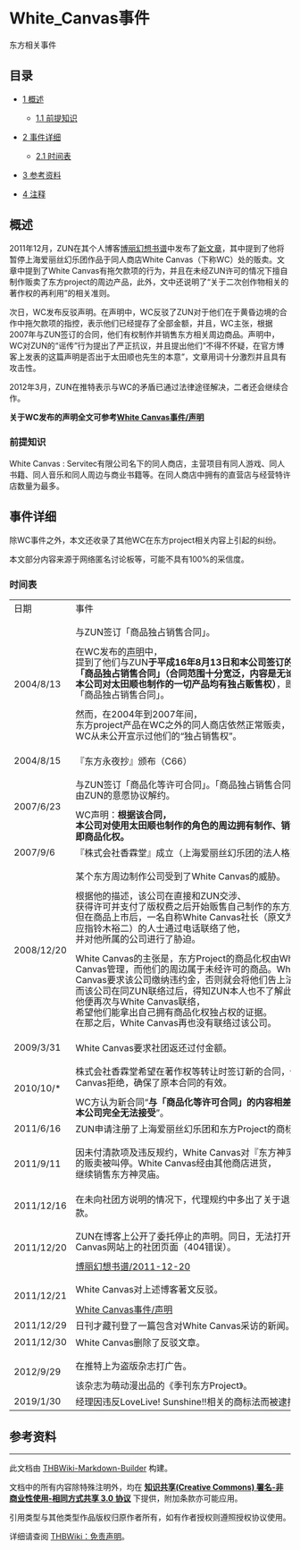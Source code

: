# White_Canvas事件

<!-- source html: G:\repos\THBWiki-Markdown-Builder\THBWikiMarkdown\Temp\main\6\62\ns0%3AWhite_Canvas%E4%BA%8B%E4%BB%B6.html -->

东方相关事件


## 目录

- [1 概述](#概述)

  - [1.1 前提知识](#前提知识)



- [2 事件详细](#事件详细)

  - [2.1 时间表](#时间表)



- [3 参考资料](#参考资料)
- [4 注释](#注释)





## 概述
  
2011年12月，ZUN在其个人博客[博丽幻想书谱](./博丽幻想书谱.md)中发布了[新文章](./博丽幻想书谱-2011-12-20.md)，其中提到了他将暂停上海爱丽丝幻乐团作品于同人商店White Canvas（下称WC）处的贩卖。文章中提到了White Canvas有拖欠款项的行为，并且在未经ZUN许可的情况下擅自制作贩卖了东方project的周边产品，此外，文中还说明了“关于二次创作物相关的著作权的再利用”的相关准则。  

次日，WC发布反驳声明。在声明中，WC反驳了ZUN对于他们在于黄昏边境的合作中拖欠款项的指控，表示他们已经提存了全部金额，并且，WC主张，根据2007年与ZUN签订的合同，他们有权制作并销售东方相关周边商品。声明中，WC对ZUN的“谣传”行为提出了严正抗议，并且提出他们“不得不怀疑，在官方博客上发表的这篇声明是否出于太田顺也先生的本意”，文章用词十分激烈并且具有攻击性。  

2012年3月，ZUN在推特表示与WC的矛盾已通过法律途径解决，二者还会继续合作。  

 **关于WC发布的声明全文可参考[White Canvas事件/声明](./White_Canvas事件-声明.md)** 
  


### 前提知识
White Canvas
: Servitec有限公司名下的同人商店，主营项目有同人游戏、同人书籍、同人音乐和同人周边与商业书籍等。在同人商店中拥有的直营店与经营特许店数量为最多。


## 事件详细
  
除WC事件之外，本文还收录了其他WC在东方project相关内容上引起的纠纷。  

本文部分内容来源于网络匿名讨论板等，可能不具有100%的采信度。
  


### 时间表

<table>
<tbody><tr>
<td>日期</td>
<td>事件
</td></tr>
<tr>
<td>2004/8/13</td>
<td><div class="mw-collapsible mw-collapsed" style="min-width:500px !important;max-width:650px !important;min-height:20px !important;line-height:19.2px !important;word-break: keep-all;">
<p>与ZUN签订「商品独占销售合同」。
</p>
<div class="mw-collapsible-content"> 在WC发布的<a href="./White_Canvas事件-声明.md" title="White Canvas事件/声明">声明</a>中，提到了他们与ZUN<b>于平成16年8月13日和本公司签订的「商品独占销售合同」（合同范围十分宽泛，内容是无论日本国内外，本公司对太田顺也制作的一切产品均有独占贩售权）</b>，即「商品独占销售合同」。<br>
<p>然而，在2004年到2007年间，东方project产品在WC之外的同人商店依然正常贩卖，WC从未公开宣示过他们的“独占销售权”。
</p>
</div>
</div>
</td></tr>
<tr>
<td>2004/8/15</td>
<td>『东方永夜抄』颁布（C66）
</td></tr>
<tr>
<td>2007/6/23</td>
<td><div class="mw-collapsible mw-collapsed" style="min-width:500px !important;max-width:650px !important;min-height:20px !important;line-height:19.2px !important;word-break: keep-all;">
<p>与ZUN签订「商品化等许可合同」。「商品独占销售合同」由ZUN的意愿协议解约。
</p>
<div class="mw-collapsible-content"> WC声明：<b>根据该合同，本公司对使用太田顺也制作的角色的周边拥有制作、销售的权利，即商品化权。</b>
</div>
</div>
</td></tr>
<tr>
<td>2007/9/6</td>
<td>『株式会社香霖堂』成立（上海爱丽丝幻乐团的法人格）
</td></tr>
<tr>
<td>2008/12/20</td>
<td><div class="mw-collapsible mw-collapsed" style="min-width:500px !important;max-width:650px !important;min-height:20px !important;line-height:19.2px !important;word-break: keep-all;">
<p>某个东方周边制作公司受到了White Canvas的威胁。
</p>
<div class="mw-collapsible-content"> 根据他的描述，该公司在直接和ZUN交涉、获得许可并支付了版权费之后开始贩售自己制作的东方周边。但在商品上市后，一名自称White Canvas社长（原文为S木，应指铃木裕二）的人士通过电话联络了他，并对他所属的公司进行了胁迫。<br>
<p>White Canvas的主张是，东方Project的商品化权由White Canvas管理，而他们的周边属于未经许可的商品。White Canvas要求该公司缴纳违约金，否则就会将他们告上法庭。<br>
而该公司在同ZUN联络过后，得知ZUN本人也不了解此事。他便再次与White Canvas联络，希望他们能拿出自己拥有商品化权独占权的证据。<br>
在那之后，White Canvas再也没有联络过该公司。
</p>
</div>
</div>
</td></tr>
<tr>
<td>2009/3/31</td>
<td>White Canvas要求社团返还过付金额。
</td></tr>
<tr>
<td>2010/10/*</td>
<td><div class="mw-collapsible mw-collapsed" style="min-width:500px !important;max-width:650px !important;min-height:20px !important;line-height:19.2px !important;word-break: keep-all;">
<p>株式会社香霖堂希望在著作权等转让时签订新的合同，但White Canvas拒绝，确保了原本合同的有效。
</p>
<div class="mw-collapsible-content"> WC方认为新合同“<b>与「商品化等许可合同」的内容相差甚远，本公司完全无法接受</b>”。
</div>
</div>
</td></tr>
<tr>
<td>2011/6/16</td>
<td>ZUN申请注册了上海爱丽丝幻乐团和东方Project的商标。
</td></tr>
<tr>
<td>2011/9/11</td>
<td><div class="mw-collapsible mw-collapsed" style="min-width:500px !important;max-width:650px !important;min-height:20px !important;line-height:19.2px !important;word-break: keep-all;">
<p>因未付清款项及违反规约，White Canvas对『东方神灵庙』的贩卖被叫停。White Canvas经由其他商店进货，继续销售东方神灵庙。
</p>
<div class="mw-collapsible-content"> 
</div>
</div>
</td></tr>
<tr>
<td>2011/12/16</td>
<td>在未向社团方说明的情况下，代理规约中多出了关于退货手续费的条款。
</td></tr>
<tr>
<td>2011/12/20</td>
<td><div class="mw-collapsible mw-collapsed" style="min-width:500px !important;max-width:650px !important;min-height:20px !important;line-height:19.2px !important;word-break: keep-all;">
<p>ZUN在博客上公开了委托停止的声明。同日，无法打开White Canvas网站上的社团页面（404错误）。
</p>
<div class="mw-collapsible-content"> <a href="./博丽幻想书谱-2011-12-20.md" title="博丽幻想书谱/2011-12-20">博丽幻想书谱/2011-12-20</a>
</div>
</div>
</td></tr>
<tr>
<td>2011/12/21</td>
<td><div class="mw-collapsible mw-collapsed" style="min-width:500px !important;max-width:650px !important;min-height:20px !important;line-height:19.2px !important;word-break: keep-all;">
<p>White Canvas对上述博客著文反驳。
</p>
<div class="mw-collapsible-content"> <a href="./White_Canvas事件-声明.md" title="White Canvas事件/声明">White Canvas事件/声明</a>
</div>
</div>
</td></tr>
<tr>
<td>2011/12/29</td>
<td>日刊才藏刊登了一篇包含对White Canvas采访的新闻。
</td></tr>
<tr>
<td>2011/12/30</td>
<td>White Canvas删除了反驳文章。
</td></tr>
<tr>
<td>2012/9/29</td>
<td><div class="mw-collapsible mw-collapsed" style="min-width:500px !important;max-width:650px !important;min-height:20px !important;line-height:19.2px !important;word-break: keep-all;">
<p>在推特上为盗版杂志打广告。
</p>
<div class="mw-collapsible-content"> 该杂志为萌动漫出品的《季刊东方Project》。
</div>
</div>
</td></tr>
<tr>
<td>2019/1/30</td>
<td>经理因违反LoveLive! Sunshine!!相关的商标法而被逮捕。
</td></tr></tbody></table>



## 参考资料





---

此文档由 [THBWiki-Markdown-Builder](https://github.com/Delsin-Yu/THBWiki-Markdown-Builder) 构建。

文档中的所有内容除特殊注明外，均在 [**知识共享(Creative Commons) 署名-非商业性使用-相同方式共享 3.0 协议**](https://creativecommons.org/licenses/by-sa/3.0/deed.zh-hans) 下提供，附加条款亦可能应用。

引用类型与其他类型作品版权归原作者所有，如有作者授权则遵照授权协议使用。

详细请查阅 [THBWiki：免责声明](https://thbwiki.cc/THBWiki:%E5%85%8D%E8%B4%A3%E5%A3%B0%E6%98%8E)。

